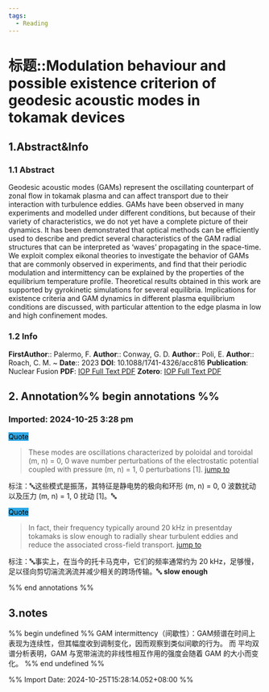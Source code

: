 ```yaml
---
tags:
  - Reading
---
```

# 标题::Modulation behaviour and possible existence criterion of geodesic acoustic modes in tokamak devices

## 1.Abstract&Info
### 1.1 Abstract
Geodesic acoustic modes (GAMs) represent the oscillating counterpart of zonal flow in tokamak plasma and can affect transport due to their interaction with turbulence eddies. GAMs have been observed in many experiments and modelled under different conditions, but because of their variety of characteristics, we do not yet have a complete picture of their dynamics. It has been demonstrated that optical methods can be efficiently used to describe and predict several characteristics of the GAM radial structures that can be interpreted as ‘waves’ propagating in the space-time. We exploit complex eikonal theories to investigate the behavior of GAMs that are commonly observed in experiments, and find that their periodic modulation and intermittency can be explained by the properties of the equilibrium temperature profile. Theoretical results obtained in this work are supported by gyrokinetic simulations for several equilibria. Implications for existence criteria and GAM dynamics in different plasma equilibrium conditions are discussed, with particular attention to the edge plasma in low and high confinement modes.

### 1.2 Info
**FirstAuthor**:: Palermo, F. 
**Author**:: Conway, G. D. 
**Author**:: Poli, E. 
**Author**:: Roach, C. M. 
~
**Date**:: 2023
**DOI**: 10.1088/1741-4326/acc816
**Publication**: Nuclear Fusion
**PDF**: [IOP Full Text PDF](file:///home/imyxl/Zotero/storage/AMCQDX5K/Palermo%20等%20-%202023%20-%20Modulation%20behaviour%20and%20possible%20existence%20criterion%20of%20geodesic%20acoustic%20modes%20in%20tokamak%20devices.pdf)
**Zotero**: [IOP Full Text PDF](zotero://select/library/items/AMCQDX5K)


## 2. Annotation%% begin annotations %%


### Imported: 2024-10-25 3:28 pm


<mark style="background-color: #2ea8e5">Quote</mark>
>These modes are oscillations characterized by poloidal and toroidal (m, n) = 0, 0 wave number perturbations of the electrostatic potential coupled with pressure (m, n) = 1, 0 perturbations [1]. [jump to](zotero://open-pdf/library/items/AMCQDX5K?page=2&annotation=DBS5IN5N)

标注：🔤这些模式是振荡，其特征是静电势的极向和环形 (m, n) = 0, 0 波数扰动以及压力 (m, n) = 1, 0 扰动 [1]。🔤

<mark style="background-color: #2ea8e5">Quote</mark>
>In fact, their frequency typically around 20 kHz in presentday tokamaks is slow enough to radially shear turbulent eddies and reduce the associated cross-field transport. [jump to](zotero://open-pdf/library/items/AMCQDX5K?page=2&annotation=D4PSHTPT)

标注：🔤事实上，在当今的托卡马克中，它们的频率通常约为 20 kHz，足够慢，足以径向剪切湍流涡流并减少相关的跨场传输。🔤
**slow enough**



%% end annotations %%

## 3.notes
%% begin undefined %%
GAM intermittency（间歇性）：GAM频谱在时间上表现为连续性，但其幅度收到调制变化，因而观察到类似间歇的行为。
而 平均双谱分析表明，GAM 与宽带湍流的非线性相互作用的强度会随着 GAM 的大小而变化。
%% end undefined %%



%% Import Date: 2024-10-25T15:28:14.052+08:00 %%
